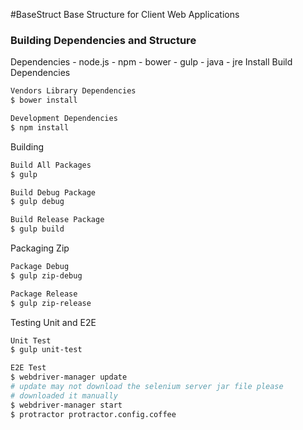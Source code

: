 #BaseStruct
Base Structure for Client Web Applications

### Building Dependencies and Structure

Dependencies
    - node.js
        - npm
        - bower
        - gulp
    - java
        - jre
Install Build Dependencies

```bash
Vendors Library Dependencies
$ bower install

Development Dependencies
$ npm install
```

Building
```bash
Build All Packages
$ gulp

Build Debug Package
$ gulp debug

Build Release Package
$ gulp build
```

Packaging Zip

```bash
Package Debug
$ gulp zip-debug

Package Release
$ gulp zip-release
```

Testing Unit and E2E

```bash
Unit Test
$ gulp unit-test

E2E Test
$ webdriver-manager update
# update may not download the selenium server jar file please
# downloaded it manually
$ webdriver-manager start
$ protractor protractor.config.coffee
```
